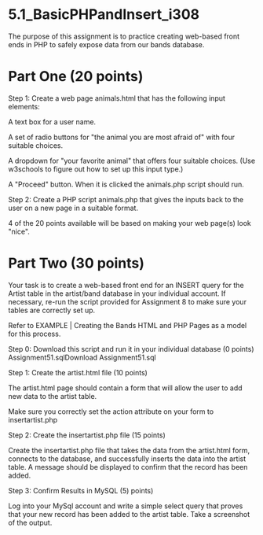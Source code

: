 # 5.1_BasicPHPandInsert_i308
The purpose of this assignment is to practice creating web-based front ends in PHP to safely expose data from our bands database.

# Part One (20 points)

Step 1: Create a web page animals.html that has the following input elements:

A text box for a user name.

A set of radio buttons for "the animal you are most afraid of" with four suitable choices.

A dropdown for "your favorite animal" that offers four suitable choices. (Use w3schools to figure out how to set up this input type.)

A "Proceed" button. When it is clicked the animals.php script should run.

Step 2: Create a PHP script animals.php that gives the inputs back to the user on a new page in a suitable format.

4 of the 20 points available will be based on making your web page(s) look "nice".

# Part Two (30 points)

Your task is to create a web-based front end for an INSERT query for the Artist table in the artist/band database in your individual account. If necessary, re-run the script provided for Assignment 8 to make sure your tables are correctly set up.

Refer to EXAMPLE | Creating the Bands HTML and PHP Pages as a model for this process.

Step 0: Download this script and run it in your individual database (0 points)  Assignment51.sqlDownload Assignment51.sql

Step 1: Create the artist.html file (10 points)

The artist.html page should contain a form that will allow the user to add new data to the artist table.

Make sure you correctly set the action attribute on your form to insertartist.php

Step 2: Create the insertartist.php file (15 points)

Create the insertartist.php file that takes the data from the artist.html form, connects to the database, and successfully inserts the data into the artist table. A message should be displayed to confirm that the record has been added.

Step 3: Confirm Results in MySQL (5) points)

Log into your MySql account and write a simple select query that proves that your new record has been added to the artist table. Take a screenshot of the output.
